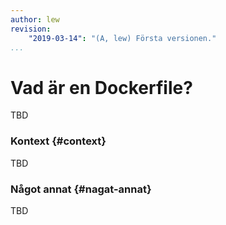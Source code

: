 ```yaml
---
author: lew
revision:
    "2019-03-14": "(A, lew) Första versionen."
...
```

Vad är en Dockerfile?
=======================

TBD



### Kontext {#context}

TBD




### Något annat {#nagat-annat}

TBD
